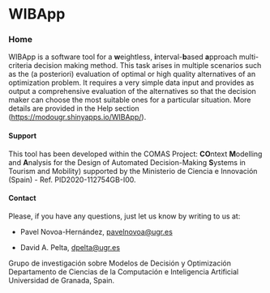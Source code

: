 # WIBApp


### Home

WIBApp is a software tool for a **w**eightless, **i**nterval-**b**ased **a**pproach multi-criteria decision making method. This task arises in multiple scenarios such as the (a posteriori) evaluation of optimal or high quality alternatives of an optimization problem. It requires a very simple data input and provides as output a comprehensive evaluation of the alternatives so that the decision maker can choose the most suitable ones for a particular situation. More details are provided in the Help section (https://modougr.shinyapps.io/WIBApp/).

#### Support

This tool has been developed within the COMAS Project: **CO**ntext **M**odelling and **A**nalysis for the Design of Automated Decision-Making **S**ystems in Tourism and Mobility) supported by the Ministerio de Ciencia e Innovación (Spain) - Ref. PID2020-112754GB-I00.

#### Contact

Please, if you have any questions, just let us know by writing to us at:

- Pavel Novoa-Hernández, [pavelnovoa@ugr.es](mailto:pavelnovoa@ugr.es)  

- David A. Pelta, [dpelta@ugr.es](mailto:dpelta@ugr.es)


Grupo de investigación sobre Modelos de Decisión y Optimización
Departamento de Ciencias de la Computación e Inteligencia Artificial
Universidad de Granada, Spain.
